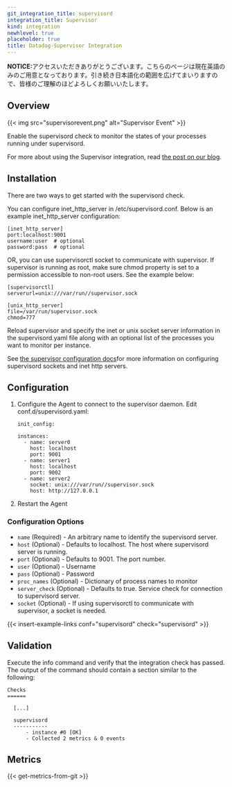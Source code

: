 ```yaml
---
git_integration_title: supervisord
integration_title: Supervisor
kind: integration
newhlevel: true
placeholder: true
title: Datadog-Supervisor Integration
---
```


<div class='alert alert-info'><strong>NOTICE:</strong>アクセスいただきありがとうございます。こちらのページは現在英語のみのご用意となっております。引き続き日本語化の範囲を広げてまいりますので、皆様のご理解のほどよろしくお願いいたします。</div>



## Overview

{{< img src="supervisorevent.png" alt="Supervisor Event" >}}

Enable the supervisord check to monitor the states of your processes running under supervisord.

For more about using the Supervisor integration, read [the post on our blog](https://www.datadoghq.com/blog/supervisor-monitors-your-processes-datadog-monitors-supervisor/).

## Installation


There are two ways to get started with the supervisord check.

You can configure inet_http_server in /etc/supervisord.conf. Below is an example inet_http_server configuration:

    [inet_http_server]
    port:localhost:9001
    username:user  # optional
    password:pass  # optional

OR, you can use supervisorctl socket to communicate with supervisor. If supervisor is running as root, make sure chmod property is set to a permission accessible to non-root users. See the example below:

    [supervisorctl]
    serverurl=unix:///var/run//supervisor.sock

    [unix_http_server]
    file=/var/run/supervisor.sock
    chmod=777

Reload supervisor and specify the inet or unix socket server information
in the supervisord.yaml file along with an optional list of the processes you want
to monitor per instance.

See [the supervisor configuration docs](http://supervisord.org/configuration.html)for more information on configuring supervisord sockets and inet http servers.

## Configuration

1.  Configure the Agent to connect to the supervisor daemon. Edit conf.d/supervisord.yaml:




        init_config:

        instances:
          - name: server0
            host: localhost
            port: 9001
          - name: server1
            host: localhost
            port: 9002
          - name: server2
            socket: unix:///var/run//supervisor.sock
            host: http://127.0.0.1


1.  Restart the Agent

### Configuration Options

* `name` (Required) - An arbitrary name to identify the supervisord server.
* `host` (Optional) - Defaults to localhost. The host where supervisord server is running.
* `port` (Optional) - Defaults to 9001. The port number.
* `user` (Optional) - Username
* `pass` (Optional) - Password
* `proc_names` (Optional) - Dictionary of process names to monitor
* `server_check` (Optional) - Defaults to true. Service check for connection to supervisord server.
* `socket` (Optional) - If using supervisorctl to communicate with supervisor, a socket is needed.

{{< insert-example-links conf="supervisord" check="supervisord" >}}

## Validation

Execute the info command and verify that the integration check has passed. The output of the command should contain a section similar to the following:

    Checks
    ======

      [...]

      supervisord
      -----------
          - instance #0 [OK]
          - Collected 2 metrics & 0 events

## Metrics

{{< get-metrics-from-git >}}
